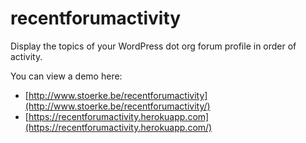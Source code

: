 recentforumactivity
===================

Display the topics of your WordPress dot org forum profile in order of activity.

You can view a demo here:
* [http://www.stoerke.be/recentforumactivity](http://www.stoerke.be/recentforumactivity/)
* [https://recentforumactivity.herokuapp.com](https://recentforumactivity.herokuapp.com/)